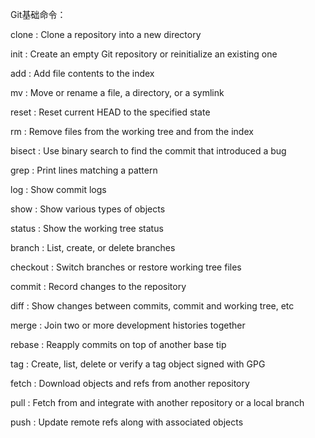 Git基础命令：

   clone   :   Clone a repository into a new directory

   init   :     Create an empty Git repository or reinitialize an existing one

   add    :     Add file contents to the index

   mv     :     Move or rename a file, a directory, or a symlink

   reset   :    Reset current HEAD to the specified state

   rm    :      Remove files from the working tree and from the index

   bisect  :    Use binary search to find the commit that introduced a bug

   grep   :     Print lines matching a pattern

   log    :     Show commit logs

   show   :     Show various types of objects

   status  :    Show the working tree status

   branch   :   List, create, or delete branches

   checkout  :  Switch branches or restore working tree files

   commit  :    Record changes to the repository

   diff   :     Show changes between commits, commit and working tree, etc

   merge   :    Join two or more development histories together

   rebase  :    Reapply commits on top of another base tip

   tag    :     Create, list, delete or verify a tag object signed with GPG

   fetch   :    Download objects and refs from another repository

   pull   :     Fetch from and integrate with another repository or a local branch

   push   :     Update remote refs along with associated objects


